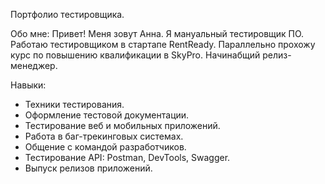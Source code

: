 Портфолио тестировщика.

Обо мне:
Привет! Меня зовут Анна. Я мануальный тестировщик ПО. 
Работаю тестировщиком в стартапе RentReady. Параллельно прохожу курс по повышению квалификации в SkyPro.
Начинабщий релиз-менеджер.

Навыки:
- Техники тестирования.
- Оформление тестовой документации.
- Тестирование веб и мобильных приложений.
- Работа в баг-трекинговых системах.
- Общение с командой разработчиков.
- Тестирование API: Postman, DevTools, Swagger.
- Выпуск релизов приложений.
